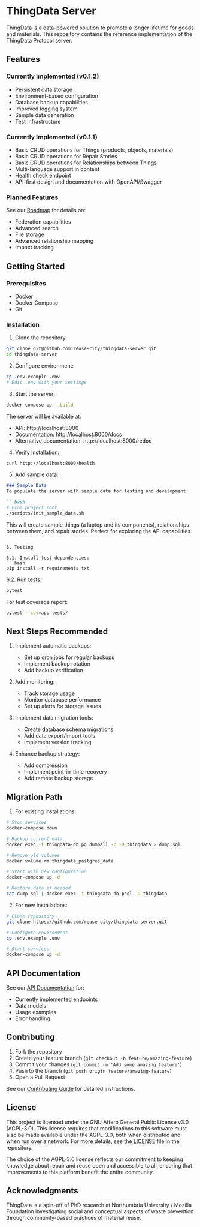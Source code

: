 # ThingData Server

ThingData is a data-powered solution to promote a longer lifetime for goods and materials. This repository contains the reference implementation of the ThingData Protocol server.

## Features

### Currently Implemented (v0.1.2)
- Persistent data storage
- Environment-based configuration
- Database backup capabilities
- Improved logging system
- Sample data generation
- Test infrastructure

### Currently Implemented (v0.1.1)
- Basic CRUD operations for Things (products, objects, materials)
- Basic CRUD operations for Repair Stories
- Basic CRUD operations for Relationships between Things
- Multi-language support in content
- Health check endpoint
- API-first design and documentation with OpenAPI/Swagger

### Planned Features
See our [Roadmap](ROADMAP.md) for details on:
- Federation capabilities
- Advanced search
- File storage
- Advanced relationship mapping
- Impact tracking

## Getting Started

### Prerequisites
- Docker
- Docker Compose
- Git

### Installation
1. Clone the repository:
```bash
git clone git@github.com:reuse-city/thingdata-server.git
cd thingdata-server
```

2. Configure environment:
```bash
cp .env.example .env
# Edit .env with your settings
```

3. Start the server:
```bash
docker-compose up --build
```

The server will be available at:
- API: http://localhost:8000
- Documentation: http://localhost:8000/docs
- Alternative documentation: http://localhost:8000/redoc

4. Verify installation:
```bash
curl http://localhost:8000/health
```

5. Add sample data:

```markdown
### Sample Data
To populate the server with sample data for testing and development:

```bash
# From project root
./scripts/init_sample_data.sh
```

This will create sample things (a laptop and its components), relationships between them, and repair stories. Perfect for exploring the API capabilities.
```

6. Testing

6.1. Install test dependencies:
```bash
pip install -r requirements.txt
```

6.2. Run tests:
```bash
pytest
```

For test coverage report:
```bash
pytest --cov=app tests/
```

## Next Steps Recommended

1. Implement automatic backups:
   - Set up cron jobs for regular backups
   - Implement backup rotation
   - Add backup verification

2. Add monitoring:
   - Track storage usage
   - Monitor database performance
   - Set up alerts for storage issues

3. Implement data migration tools:
   - Create database schema migrations
   - Add data export/import tools
   - Implement version tracking

4. Enhance backup strategy:
   - Add compression
   - Implement point-in-time recovery
   - Add remote backup storage

## Migration Path

1. For existing installations:
```bash
# Stop services
docker-compose down

# Backup current data
docker exec -t thingdata-db pg_dumpall -c -U thingdata > dump.sql

# Remove old volumes
docker volume rm thingdata_postgres_data

# Start with new configuration
docker-compose up -d

# Restore data if needed
cat dump.sql | docker exec -i thingdata-db psql -U thingdata
```

2. For new installations:
```bash
# Clone repository
git clone https://github.com/reuse-city/thingdata-server.git

# Configure environment
cp .env.example .env

# Start services
docker-compose up -d
```

## API Documentation

See our [API Documentation](docs/api/README.md) for:
- Currently implemented endpoints
- Data models
- Usage examples
- Error handling

## Contributing

1. Fork the repository
2. Create your feature branch (`git checkout -b feature/amazing-feature`)
3. Commit your changes (`git commit -m 'Add some amazing feature'`)
4. Push to the branch (`git push origin feature/amazing-feature`)
5. Open a Pull Request

See our [Contributing Guide](CONTRIBUTING.md) for detailed instructions.

## License

This project is licensed under the GNU Affero General Public License v3.0 (AGPL-3.0). This license requires that modifications to this software must also be made available under the AGPL-3.0, both when distributed and when run over a network. For more details, see the [LICENSE](LICENSE) file in the repository.

The choice of the AGPL-3.0 license reflects our commitment to keeping knowledge about repair and reuse open and accessible to all, ensuring that improvements to this platform benefit the entire community.

## Acknowledgments

ThingData is a spin-off of PhD research at Northumbria University / Mozilla Foundation investigating social and conceptual aspects of waste prevention through community-based practices of material reuse.
